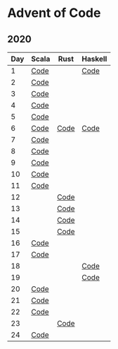 # Advent of Code

## 2020

| Day | Scala                                            | Rust                                   | Haskell                            |
| --- | ------------------------------------------------ | -------------------------------------- | ---------------------------------- |
|   1 | [Code](2020/scala/src/main/scala/Advent01.scala) |                                        | [Code](2020/haskell/day01/Main.hs) |
|   2 | [Code](2020/scala/src/main/scala/Advent02.scala) |                                        |                                    |
|   3 | [Code](2020/scala/src/main/scala/Advent03.scala) |                                        |                                    |
|   4 | [Code](2020/scala/src/main/scala/Advent04.scala) |                                        |                                    |
|   5 | [Code](2020/scala/src/main/scala/Advent05.scala) |                                        |                                    |  
|   6 | [Code](2020/scala/src/main/scala/Advent06.scala) | [Code](2020/rust/src/bin/advent_06.rs) | [Code](2020/haskell/day06/Main.hs) |
|   7 | [Code](2020/scala/src/main/scala/Advent07.scala) |                                        |                                    |
|   8 | [Code](2020/scala/src/main/scala/Advent08.scala) |                                        |                                    |
|   9 | [Code](2020/scala/src/main/scala/Advent09.scala) |                                        |                                    |
|  10 | [Code](2020/scala/src/main/scala/Advent10.scala) |                                        |                                    |
|  11 | [Code](2020/scala/src/main/scala/Advent11.scala) |                                        |                                    |
|  12 |                                                  | [Code](2020/rust/src/bin/advent_12.rs) |                                    |
|  13 |                                                  | [Code](2020/rust/src/bin/advent_13.rs) |                                    |
|  14 |                                                  | [Code](2020/rust/src/bin/advent_14.rs) |                                    |
|  15 |                                                  | [Code](2020/rust/src/bin/advent_15.rs) |                                    |
|  16 | [Code](2020/scala/src/main/scala/Advent16.scala) |                                        |                                    |
|  17 | [Code](2020/scala/src/main/scala/Advent17.scala) |                                        |                                    |
|  18 |                                                  |                                        | [Code](2020/haskell/day18/Main.hs) |
|  19 |                                                  |                                        | [Code](2020/haskell/day19/Main.hs) |
|  20 | [Code](2020/scala/src/main/scala/Advent20.scala) |                                        |                                    |
|  21 | [Code](2020/scala/src/main/scala/Advent21.scala) |                                        |                                    |
|  22 | [Code](2020/scala/src/main/scala/Advent22.scala) |                                        |                                    |
|  23 |                                                  | [Code](2020/rust/src/bin/advent_23.rs) |                                    |
|  24 | [Code](2020/scala/src/main/scala/Advent24.scala) |                                        |                                    |

